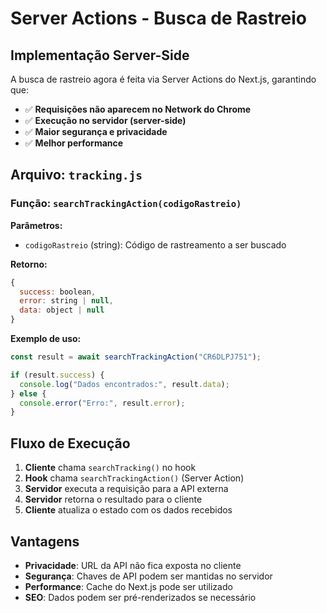 # Server Actions - Busca de Rastreio

## Implementação Server-Side

A busca de rastreio agora é feita via Server Actions do Next.js, garantindo que:

- ✅ **Requisições não aparecem no Network do Chrome**
- ✅ **Execução no servidor (server-side)**
- ✅ **Maior segurança e privacidade**
- ✅ **Melhor performance**

## Arquivo: `tracking.js`

### Função: `searchTrackingAction(codigoRastreio)`

**Parâmetros:**

- `codigoRastreio` (string): Código de rastreamento a ser buscado

**Retorno:**

```javascript
{
  success: boolean,
  error: string | null,
  data: object | null
}
```

**Exemplo de uso:**

```javascript
const result = await searchTrackingAction("CR6DLPJ751");

if (result.success) {
  console.log("Dados encontrados:", result.data);
} else {
  console.error("Erro:", result.error);
}
```

## Fluxo de Execução

1. **Cliente** chama `searchTracking()` no hook
2. **Hook** chama `searchTrackingAction()` (Server Action)
3. **Servidor** executa a requisição para a API externa
4. **Servidor** retorna o resultado para o cliente
5. **Cliente** atualiza o estado com os dados recebidos

## Vantagens

- **Privacidade**: URL da API não fica exposta no cliente
- **Segurança**: Chaves de API podem ser mantidas no servidor
- **Performance**: Cache do Next.js pode ser utilizado
- **SEO**: Dados podem ser pré-renderizados se necessário
